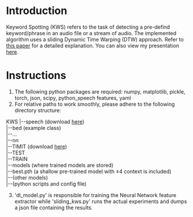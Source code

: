 # Introduction
Keyword Spotting (KWS) refers to the task of detecting a pre-defind keyword/phrase in an audio file or a stream of audio. The implemented algorithm uses a sliding Dynamic Time Warping (DTW) approach. Refer to [this paper](https://ieeexplore.ieee.org/abstract/document/6140822/) for a detailed explanation. You can also view my presentation [here](https://methi1999.github.io/pdf/kws.pptx).

# Instructions

1. The following python packages are required: numpy, matplotlib, pickle, torch, json, scipy, python_speech features, yaml
2. For relative paths to work smoothly, please adhere to the following directory structure:

KWS
|--speech (download [here](http://download.tensorflow.org/data/speech_commands_v0.01.tar.gz))  
	|--bed (example class)  
	|--...  
|--nn  
	|--TIMIT (download [here](https://catalog.ldc.upenn.edu/LDC93S1))  
	|--TEST  
	|--TRAIN  
	|--models (where trained models are stored)  
	|--best.pth (a shallow pre-trained model with ±4 context is included)  
	|--(other models)  
	|--(python scripts and config file)  

3. 'dl_model.py' is responsible for training the Neural Network feature extractor while 'sliding_kws.py' runs the actual experiments and dumps a json file containing the results.